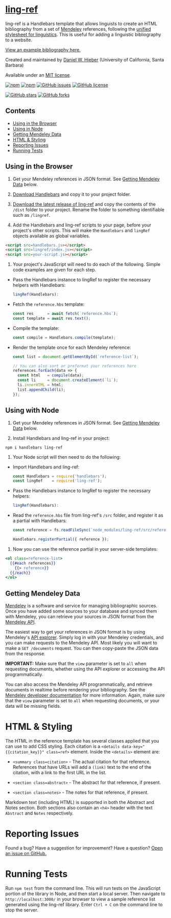 # [ling-ref][1]

ling-ref is a Handlebars template that allows linguists to create an HTML bibliography from a set of [Mendeley][4] references, following the [unified stylesheet for linguistics][3]. This is useful for adding a linguistic bibliography to a website.

[View an example bibliography here.][5]

Created and maintained by [Daniel W. Hieber][2] (University of California, Santa Barbara)

Available under an [MIT license][9].

<!-- BADGES -->
<!-- Informational -->
[![npm](https://img.shields.io/npm/v/ling-ref.svg)][14]
[![npm](https://img.shields.io/npm/dt/ling-ref.svg)][14]
[![GitHub issues](https://img.shields.io/github/issues/dwhieb/ling-ref.svg)][12]
[![GitHub license](https://img.shields.io/github/license/dwhieb/ling-ref.svg)][13]

<!-- Social -->
[![GitHub stars](https://img.shields.io/github/stars/dwhieb/ling-ref.svg?style=social)](https://github.com/dwhieb/ling-ref/stargazers)
[![GitHub forks](https://img.shields.io/github/forks/dwhieb/ling-ref.svg?style=social)](https://github.com/dwhieb/ling-ref/network)

## Contents

* [Using in the Browser](#using-in-the-browser)
* [Using in Node](#using-in-node)
* [Getting Mendeley Data](#getting-mendeley-data)
* [HTML & Styling](#html--styling)
* [Reporting Issues](#reporting-issues)
* [Running Tests](#running-tests)

## Using in the Browser

1. Get your Mendeley references in JSON format. See [Getting Mendeley Data](#getting-mendeley-data) below.

1. [Download Handlebars][7] and copy it to your project folder.

1. [Download the latest release of ling-ref][6] and copy the contents of the `/dist` folder to your project. Rename the folder to something identifiable such as `/lingref`.

1. Add the Handlebars and ling-ref scripts to your page, before your project's other scripts. This will make the `Handlebars` and `lingRef` objects available as global variables.

  ```html
  <script src=handlebars.js></script>
  <script src=lingref/index.js></script>
  <script src=your-script.js></script>
  ```

1. Your project's JavaScript will need to do each of the following. Simple code examples are given for each step.

  - Pass the Handlebars instance to lingRef to register the necessary helpers with Handlebars:

    ```js
    lingRef(Handlebars):
    ```

  - Fetch the `reference.hbs` template:

    ```js
    const res      = await fetch(`reference.hbs`);
    const template = await res.text();
    ```

  - Compile the template:

    ```js
    const compile = Handlebars.compile(template);
    ```

  - Render the template once for each Mendeley reference:

    ```js
    const list = document.getElementById(`reference-list`);

    // You can also sort or preformat your references here
    references.forEach(data => {
      const html   = compile(data);
      const li     = document.createElement(`li`);
      li.innerHTML = html;
      list.appendChild(li);
    });
    ```

## Using with Node

1. Get your Mendeley references in JSON format. See [Getting Mendeley Data](#getting-mendeley-data) below.

1. Install Handlebars and ling-ref in your project:

  ```
  npm i handlebars ling-ref
  ```

1. Your Node script will then need to do the following:

  - Import Handlebars and ling-ref:

    ```js
    const Handlebars = require('handlebars');
    const lingRef    = require('ling-ref');
    ```

  - Pass the Handlebars instance to lingRef to register the necessary helpers:

    ```js
    lingRef(Handlebars):
    ```

  - Read the `reference.hbs` file from ling-ref's `/src` folder, and register it as a partial with Handlebars:

    ```js
    const reference = fs.readFileSync(`node_modules/ling-ref/src/reference.hbs`, `utf8`);

    Handlebars.registerPartial({ reference });
    ```

1. Now you can use the reference partial in your server-side templates:

  ```hbs
  <ol class=reference-list>
    {{#each references}}
      {{> reference}}
    {{/each}}
  </ol>
  ```

## Getting Mendeley Data

[Mendeley][4] is a software and service for managing bibliographic sources. Once you have added some sources to your database and synced them with Mendeley, you can retrieve your sources in JSON format from the [Mendeley API][10].

The easiest way to get your references in JSON format is by using Mendeley's [API explorer][11]. Simply log in with your Mendeley credentials, and you can make requests to the Mendeley API. Most likely you will want to make a `GET /documents` request. You can then copy-paste the JSON data from the response.

**IMPORTANT:** Make sure that the `view` parameter is set to `all` when requesting documents, whether using the API explorer or accessing the API programmatically.

You can also access the Mendeley API programmatically, and retrieve documents in realtime before rendering your bibliography. See the [Mendeley developer documentation][10] for more information. Again, make sure that the `view` parameter is set to `all` when requesting documents, or your data will be missing fields.

# HTML & Styling

The HTML in the reference template has several classes applied that you can use to add CSS styling. Each citation is a `<details data-key="{{citation_key}}" class=ref>` element. Inside the `<details>` element are:

  - `<summary class=citation>` - The actual citation for that reference. References that have URLs will add a `(link)` text to the end of the citation, with a link to the first URL in the list.

  - `<section class=abstract>` - The abstract for that reference, if present.

  - `<section class=notes>` - The notes for that reference, if present.

Markdown text (including HTML) is supported in both the Abstract and Notes section. Both sections also contain an `<h4>` header with the text `Abstract` and `Notes` respectively.

# Reporting Issues
Found a bug? Have a suggestion for improvement? Have a question? [Open an issue on GitHub.][12]

# Running Tests

Run `npm test` from the command line. This will run tests on the JavaScript portion of the library in Node, and then start a local server. Then navigate to `http://localhost:3000/` in your browser to view a sample reference list generated using the ling-ref library. Enter `Ctrl + C` on the command line to stop the server.

<!-- LINKS -->
[1]: https://github.com/dwhieb/ling-ref#readme
[2]: https://danielhieber.com
[3]: https://www.linguisticsociety.org/resource/unified-style-sheet
[4]: https://www.mendeley.com
[5]: https://danielhieber.com/bibliographies/flexibility
[6]: https://github.com/dwhieb/ling-ref/releases
[7]: http://handlebarsjs.com/installation.html
[8]: http://handlebarsjs.com/
[9]: https://opensource.org/licenses/MIT
[10]: http://dev.mendeley.com
[11]: https://api.mendeley.com/apidocs/docs
[12]: https://github.com/dwhieb/ling-ref/issues
[13]: https://github.com/dwhieb/ling-ref/blob/master/LICENSE
[14]: https://www.npmjs.com/package/ling-ref
